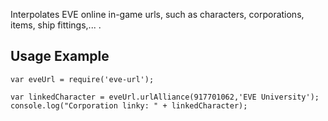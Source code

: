 
Interpolates EVE online in-game urls, such as characters, corporations, items, ship fittings,... .

## Usage Example

```
var eveUrl = require('eve-url');

var linkedCharacter = eveUrl.urlAlliance(917701062,'EVE University');
console.log("Corporation linky: " + linkedCharacter);

```

